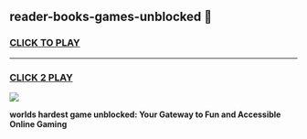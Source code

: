 
## reader-books-games-unblocked 👋
<h3>
<a href="https://premium.freeplayer.one?title=reader-books-games-unblocked&ref=14F">CLICK TO PLAY</a></h3>
<hr>

<h3>
<a href="https://premium.freeplayer.one?title=reader-books-games-unblocked&ref=14F">CLICK 2 PLAY</a>
  
</h3>

<a href="https://premium.freeplayer.one?title=reader-books-games-unblocked&ref=12F/"><img src="https://clearcache.store/games.png"></a>


**worlds hardest game unblocked: Your Gateway to Fun and Accessible Online Gaming**
